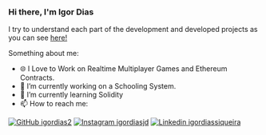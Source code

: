 ### Hi there, I'm Igor Dias

I try to understand each part of the development and developed projects as you can see [here!]([https://github.com/igordias2/UDRMS](https://www.notion.so/igordiasdev/Igor-Dias-383d7cd4fd4d40cab53eb67e1f6d882d)) 

Something about me:
- 🌐 I Love to Work on Realtime Multiplayer Games and Ethereum Contracts.
- 🔭 I’m currently working on a Schooling System. 
- 🌱 I’m currently learning Solidity
- 📫 How to reach me:

[![GitHub igordias2](https://img.shields.io/github/followers/igordias2?label=follow&style=social)](https://github.com/igordias2)
[![Instagram igordiasjd](https://img.shields.io/badge/Instagram-igordiasjd-purple)](https://instagram.com/igordiasjd)
[![Linkedin igordiassiqueira](https://img.shields.io/badge/Linkedin-igordiassiqueira-blue)](https://www.linkedin.com/in/igordiassiqueira/)
